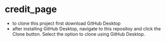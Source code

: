 # credit_page
- to clone this project first download GitHub Desktop
- after installing GitHub Desktop, navigate to this repositoy and click the Clone button. Select the option to clone using GitHub Desktop.
